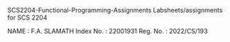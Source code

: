 SCS2204-Functional-Programming-Assignments
Labsheets/assignments for SCS 2204

NAME : F.A. SLAMATH
Index No. : 22001931
Reg. No. : 2022/CS/193
